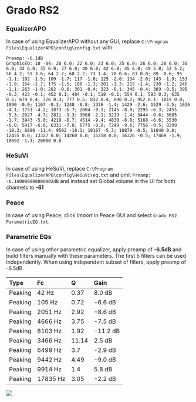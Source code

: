 # Grado RS2

### EqualizerAPO
In case of using EqualizerAPO without any GUI, replace `C:\Program Files\EqualizerAPO\config\config.txt`
with:
```
Preamp: -6.1dB
GraphicEQ: 10 -84; 20 6.0; 22 6.0; 23 6.0; 25 6.0; 26 6.0; 28 6.0; 30 6.0; 32 6.0; 35 6.0; 37 6.0; 40 6.0; 42 6.0; 45 6.0; 49 5.8; 52 5.2; 56 4.2; 59 3.6; 64 2.7; 68 2.2; 73 1.4; 78 0.6; 83 0.0; 89 -0.6; 95 -1.1; 102 -1.5; 109 -1.7; 117 -1.8; 125 -2.0; 134 -2.0; 143 -1.9; 153 -1.9; 164 -1.7; 175 -1.5; 188 -1.3; 201 -1.3; 215 -1.4; 230 -1.2; 246 -1.1; 263 -1.0; 282 -0.6; 301 -0.4; 323 -0.1; 345 -0.4; 369 -0.5; 395 -0.3; 423 -0.1; 452 0.1; 484 -0.1; 518 -0.1; 554 0.1; 593 0.3; 635 0.5; 679 0.4; 726 0.3; 777 0.5; 832 0.4; 890 0.2; 952 0.1; 1019 0.0; 1090 -0.0; 1167 -0.3; 1248 -0.8; 1336 -1.4; 1429 -2.6; 1529 -3.5; 1636 -4.1; 1751 -4.2; 1873 -6.7; 2004 -9.1; 2145 -8.0; 2295 -6.3; 2455 -5.3; 2627 -4.7; 2811 -3.3; 3008 -2.1; 3219 -1.4; 3444 -0.6; 3685 -1.7; 3943 -5.0; 4219 -6.7; 4514 -9.4; 4830 -8.8; 5168 -6.6; 5530 -6.0; 5917 -6.6; 6331 -7.8; 6775 -8.8; 7249 -9.6; 7756 -9.5; 8299 -10.3; 8880 -11.4; 9502 -10.1; 10167 -5.3; 10879 -0.5; 11640 0.0; 12455 0.0; 13327 0.0; 14260 0.0; 15258 0.0; 16326 -0.5; 17469 -1.9; 18692 -1.3; 20000 0.0
```

### HeSuVi
In case of using HeSuVi, replace `C:\Program Files\EqualizerAPO\config\HeSuVi\eq.txt` and omit `Preamp:
-6.100000000000002dB` and instead set Global volume in the UI for both channels to **-61**

### Peace
In case of using Peace, click *Import* in Peace GUI and select `Grado RS2 ParametricEQ.txt`.

### Parametric EQs
In case of using other parametric equalizer, apply preamp of **-6.5dB** and build filters manually
with these parameters. The first 5 filters can be used independently.
When using independent subset of filters, apply preamp of -6.5dB.

| Type    | Fc       |     Q | Gain     |
|:--------|:---------|:------|:---------|
| Peaking | 42 Hz    |  0.37 | 8.0 dB   |
| Peaking | 105 Hz   |  0.72 | -6.6 dB  |
| Peaking | 2051 Hz  |  2.92 | -8.6 dB  |
| Peaking | 4666 Hz  |  3.75 | -7.5 dB  |
| Peaking | 8103 Hz  |  1.92 | -11.2 dB |
| Peaking | 3466 Hz  | 11.14 | 2.5 dB   |
| Peaking | 6499 Hz  |  3.7  | -2.9 dB  |
| Peaking | 9442 Hz  |  4.49 | -9.0 dB  |
| Peaking | 9914 Hz  |  1.4  | 5.8 dB   |
| Peaking | 17835 Hz |  3.05 | -2.2 dB  |

![](https://raw.githubusercontent.com/jaakkopasanen/AutoEq/master/results/innerfidelity/sbaf-serious/Grado%20RS2/Grado%20RS2.png)